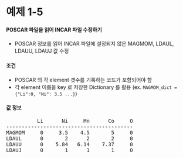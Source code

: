 # 예제 1-5
#### POSCAR 파일을 읽어 INCAR 파일 수정하기
- POSCAR 정보를 읽어 INCAR 파일에 설정되지 않은 MAGMOM, LDAUL, LDAUU, LDAUJ 값 수정
#### 조건
- POSCAR 의 각 element 갯수를 기록하는 코드가 포함되어야 함
- 각 element 이름을 key 로 저장한 Dictionary 를 활용 (ex. <code>MAGMOM_dict = {"Li":0, "Ni": 3.5 ...}</code>)
#### 값 정보
<pre>
          Li      Ni     Mn      Co     O
-----------------------------------------
MAGMOM     0     3.5    4.5       5     0
LDAUL      0       2      2       2     0
LDAUU      0    5.84   6.14    7.37     0
LDAUJ      0       1      1       1     0
</pre>
